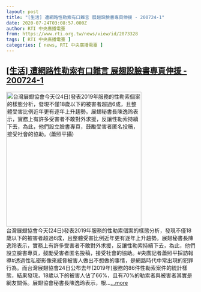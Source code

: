 ```yaml
---
layout: post
title: "[生活] 遭網路性勒索有口難言 展翅設臉書專頁伸援 - 200724-1"
date: 2020-07-24T03:08:57.000Z
author: RTI 中央廣播電臺
from: https://www.rti.org.tw/news/view/id/2073328
tags: [ RTI 中央廣播電臺 ]
categories: [ news, RTI 中央廣播電臺 ]
---
```

<!--1595560137000-->
[[生活] 遭網路性勒索有口難言 展翅設臉書專頁伸援 - 200724-1](https://www.rti.org.tw/news/view/id/2073328)
------

<div>
<img src="https://static.rti.org.tw/assets/thumbnails/2020/07/24/301e01a5ce4f3ea5267bff10ab0c7608.jpg" width="360" alt="台灣展翅協會今天(24日)發表2019年服務的性勒索個案的樣態分析，發現不僅18歲以下的被害者超過6成，且整體受害比例近年更有逐年上升趨勢。展翅秘書長陳逸玲表示，實務上有許多受害者不敢對外求援，反讓性勒索持續下去，為此，他們設立臉書專頁，鼓勵受害者匿名投稿，接受社會的協助。(蕭照平攝)" title="台灣展翅協會今天(24日)發表2019年服務的性勒索個案的樣態分析，發現不僅18歲以下的被害者超過6成，且整體受害比例近年更有逐年上升趨勢。展翅秘書長陳逸玲表示，實務上有許多受害者不敢對外求援，反讓性勒索持續下去，為此，他們設立臉書專頁，鼓勵受害者匿名投稿，接受社會的協助。(蕭照平攝)"><br>台灣展翅協會今天(24日)發表2019年服務的性勒索個案的樣態分析，發現不僅18歲以下的被害者超過6成，且整體受害比例近年更有逐年上升趨勢。展翅秘書長陳逸玲表示，實務上有許多受害者不敢對外求援，反讓性勒索持續下去，為此，他們設立臉書專頁，鼓勵受害者匿名投稿，接受社會的協助。#央廣記者蕭照平採訪報導#透過性私密影像來威脅被害人做出不想做的事情，是網路時代中常出現的犯罪行為。而台灣展翅協會24日公布去年(2019年)服務的86件性勒索案件的統計樣態，結果發現，18歲以下的被害人佔了66%，且有70%的勒索者與被害者其實是網友關係。展翅協會秘書長陳逸玲表示，根...<a target="_blank" href="https://www.rti.org.tw/news/view/id/2073328">...more</a>
</div>
